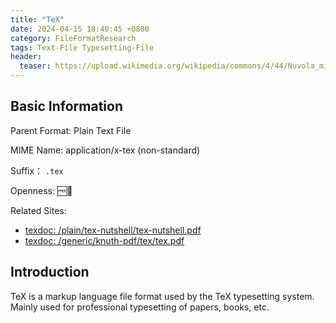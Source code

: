 ```yaml
---
title: "TeX"
date: 2024-04-15 18:40:45 +0800
category: FileFormatResearch
tags: Text-File Typesetting-File
header:
  teaser: https://upload.wikimedia.org/wikipedia/commons/4/44/Nuvola_mimetypes_tex.png
---
```


## Basic Information

Parent Format: Plain Text File

MIME Name: application/x-tex (non-standard)

Suffix： `.tex`

Openness: 🆓📖

Related Sites:

* [texdoc: /plain/tex-nutshell/tex-nutshell.pdf](https://texdoc.org/serve/tex-nutshell/0)
* [texdoc: /generic/knuth-pdf/tex/tex.pdf](https://texdoc.org/serve/TeX/1)

## Introduction

TeX is a markup language file format used by the TeX typesetting system. Mainly used for professional typesetting of papers, books, etc.
